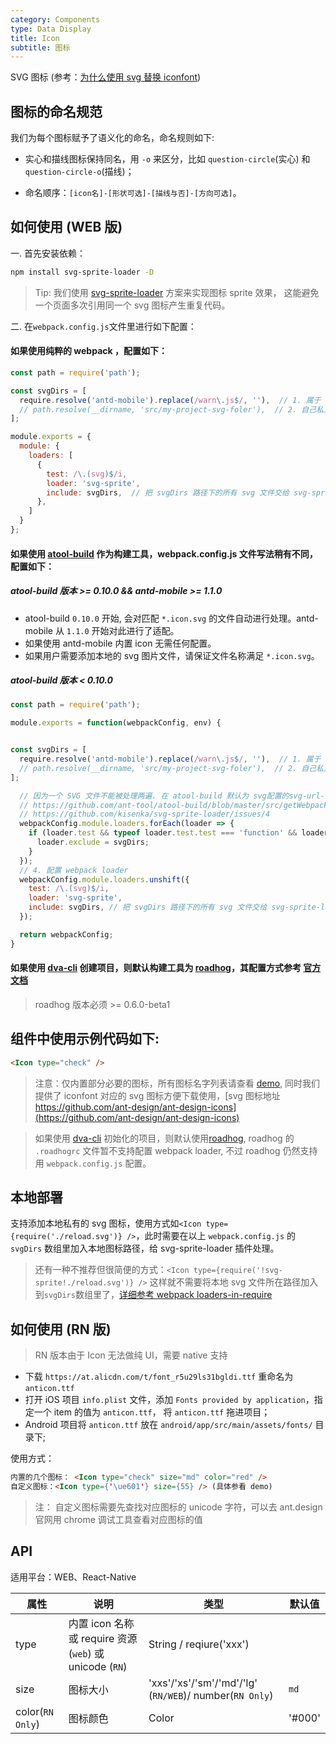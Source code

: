 ```yaml
---
category: Components
type: Data Display
title: Icon
subtitle: 图标
---
```


SVG 图标 (参考：[为什么使用 svg 替换 iconfont](https://github.com/ant-design/ant-design-mobile/wiki/Why-use-svg-icon))

## 图标的命名规范

我们为每个图标赋予了语义化的命名，命名规则如下:

- 实心和描线图标保持同名，用 `-o` 来区分，比如 `question-circle`(实心) 和 `question-circle-o`(描线)；

- 命名顺序：`[icon名]-[形状可选]-[描线与否]-[方向可选]`。

## 如何使用 (WEB 版)

一. 首先安装依赖：

```sh
npm install svg-sprite-loader -D
```

> Tip: 我们使用 [svg-sprite-loader](https://github.com/kisenka/svg-sprite-loader) 方案来实现图标 sprite 效果，
这能避免一个页面多次引用同一个 svg 图标产生重复代码。

二. 在`webpack.config.js`文件里进行如下配置：

#### 如果使用纯粹的 webpack ，配置如下：

```js
const path = require('path');

const svgDirs = [
  require.resolve('antd-mobile').replace(/warn\.js$/, ''),  // 1. 属于 antd-mobile 内置 svg 文件
  // path.resolve(__dirname, 'src/my-project-svg-foler'),  // 2. 自己私人的 svg 存放目录
];

module.exports = {
  module: {
    loaders: [
      {
        test: /\.(svg)$/i,
        loader: 'svg-sprite',
        include: svgDirs,  // 把 svgDirs 路径下的所有 svg 文件交给 svg-sprite-loader 插件处理
      },
    ]
  }
};
```

#### 如果使用 [atool-build](https://github.com/ant-tool/atool-build) 作为构建工具，webpack.config.js 文件写法稍有不同，配置如下：

#####  atool-build 版本 >= 0.10.0 && antd-mobile >= 1.1.0

- atool-build `0.10.0` 开始, 会对匹配 `*.icon.svg` 的文件自动进行处理。antd-mobile 从 `1.1.0` 开始对此进行了适配。
- 如果使用 antd-mobile 内置 icon 无需任何配置。
- 如果用户需要添加本地的 svg 图片文件，请保证文件名称满足 `*.icon.svg`。

#####  atool-build 版本 < 0.10.0

```js
const path = require('path');

module.exports = function(webpackConfig, env) {


const svgDirs = [
  require.resolve('antd-mobile').replace(/warn\.js$/, ''),  // 1. 属于 antd-mobile 内置 svg 文件
  // path.resolve(__dirname, 'src/my-project-svg-foler'),  // 2. 自己私人的 svg 存放目录
];

  // 因为一个 SVG 文件不能被处理两遍. 在 atool-build 默认为 svg配置的svg-url-loade 里 exclude 掉需要 svg-sprite-loader处理的目录
  // https://github.com/ant-tool/atool-build/blob/master/src/getWebpackCommonConfig.js#L162
  // https://github.com/kisenka/svg-sprite-loader/issues/4
  webpackConfig.module.loaders.forEach(loader => {
    if (loader.test && typeof loader.test.test === 'function' && loader.test.test('.svg')) {
      loader.exclude = svgDirs;
    }
  });
  // 4. 配置 webpack loader
  webpackConfig.module.loaders.unshift({
    test: /\.(svg)$/i,
    loader: 'svg-sprite',
    include: svgDirs, // 把 svgDirs 路径下的所有 svg 文件交给 svg-sprite-loader 插件处理
  });

  return webpackConfig;
}
```

#### 如果使用 [dva-cli](https://github.com/dvajs/dva-cli) 创建项目，则默认构建工具为 [roadhog](https://github.com/sorrycc/roadhog)，其配置方式参考 [官方文档](https://github.com/sorrycc/roadhog#svgspriteloaderdirs)

> roadhog 版本必须 >=  0.6.0-beta1

## 组件中使用示例代码如下:

```html
<Icon type="check" />
```

> 注意：仅内置部分必要的图标，所有图标名字列表请查看 [demo](https://mobile.ant.design/components/icon), 同时我们提供了 iconfont 对应的 svg 图标方便下载使用，[svg 图标地址 https://github.com/ant-design/ant-design-icons](https://github.com/ant-design/ant-design-icons)

> 如果使用 [dva-cli](https://github.com/dvajs/dva-cli) 初始化的项目，则默认使用[roadhog](https://github.com/sorrycc/roadhog), roadhog 的 `.roadhogrc` 文件暂不支持配置 webpack loader, 不过 roadhog 仍然支持用 `webpack.config.js` 配置。
>

## 本地部署

支持添加本地私有的 svg 图标，使用方式如`<Icon type={require('./reload.svg')} />`，此时需要在以上 `webpack.config.js` 的`svgDirs` 数组里加入本地图标路径，给 svg-sprite-loader 插件处理。

> 还有一种不推荐但很简便的方式：`<Icon type={require('!svg-sprite!./reload.svg')} />`
这样就不需要将本地 svg 文件所在路径加入到`svgDirs`数组里了，[详细参考 webpack loaders-in-require](http://webpack.github.io/docs/using-loaders.html#loaders-in-require)

## 如何使用 (RN 版)

> RN 版本由于 Icon 无法做纯 UI，需要 native 支持

- 下载 `https://at.alicdn.com/t/font_r5u29ls31bgldi.ttf` 重命名为 `anticon.ttf`
- 打开 iOS 项目 `info.plist` 文件，添加 `Fonts provided by application`，指定一个 item 的值为 `anticon.ttf`， 将 `anticon.ttf` 拖进项目；
- Android 项目将 `anticon.ttf` 放在 `android/app/src/main/assets/fonts/` 目录下;

使用方式：

```html
内置的几个图标： <Icon type="check" size="md" color="red" />
自定义图标：<Icon type={'\ue601'} size={55} /> (具体参看 demo)
```
> 注： 自定义图标需要先查找对应图标的 unicode 字符，可以去 ant.design 官网用 chrome 调试工具查看对应图标的值

## API

适用平台：WEB、React-Native

| 属性        | 说明           | 类型            | 默认值       |
|------------|----------------|----------------|--------------|
| type    |   内置 icon 名称或 require 资源(`web`) 或 unicode (`RN`)    | String / reqiure('xxx')   |
| size    |   图标大小    | 'xxs'/'xs'/'sm'/'md'/'lg' (`RN/WEB`)/ number(`RN Only`)  | `md` |
| color(`RN Only`) | 图标颜色  | Color | '#000' |
